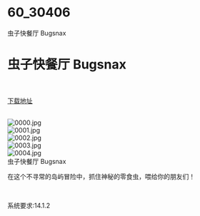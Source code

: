 # 60_30406
虫子快餐厅 Bugsnax
# 虫子快餐厅 Bugsnax
 <br/></br>
[下载地址](https://www.switch520.cc/article/30406 "下载地址")
<br/></br>

<p><img title="0000.jpg" src="https://www.switch520.cc/muke_img/2022_04_29_470c725b7bfd4.jpg" alt="0000.jpg"><br>
<img title="0001.jpg" src="https://www.switch520.cc/muke_img/2022_04_29_b22b638ed1034.jpg" alt="0001.jpg"><br>
<img title="0002.jpg" src="https://www.switch520.cc/muke_img/2022_04_29_773513cf40286.jpg" alt="0002.jpg"><br>
<img title="0003.jpg" src="https://www.switch520.cc/muke_img/2022_04_29_a15a3cedd1875.jpg" alt="0003.jpg"><br>
<img title="0004.jpg" src="https://www.switch520.cc/muke_img/2022_04_29_54cf0ec3c4521.jpg" alt="0004.jpg"><br>
虫子快餐厅 Bugsnax</p>
<p>在这个不寻常的岛屿冒险中，抓住神秘的零食虫，喂给你的朋友们！</p>
<p>&nbsp;</p>
<p>系统要求:14.1.2</p>




